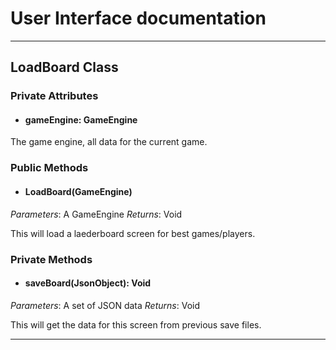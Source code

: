 # User Interface documentation
---

## LoadBoard Class

### Private Attributes 
- #### gameEngine: GameEngine
The game engine, all data for the current game.

### Public Methods 
- #### LoadBoard(GameEngine)
*Parameters*: A GameEngine
*Returns*: Void

This will load a laederboard screen for best games/players. 

### Private Methods
- #### saveBoard(JsonObject): Void
*Parameters*: A set of JSON data
*Returns*: Void

This will get the data for this screen from previous save files. 

---